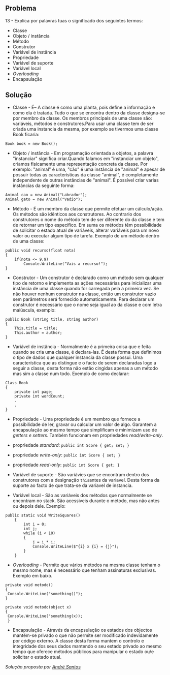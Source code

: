 ## Problema

13 - Explica por palavras tuas o significado dos seguintes termos:

* Classe
* Objeto / instância
* Método
* Construtor
* Variável de instância
* Propriedade
* Variável de suporte
* Variável local
* _Overloading_
* Encapsulação

## Solução

* Classe - É– A classe é como uma planta, pois define a informação e como ela é 
tratada. Tudo o que se encontra dentro da classe designa-se por membro da classe.
Os membros principais de uma classe são: variáveis, métodos e construtores.Para
usar uma classe tem de ser criada uma instancia da mesma, por exemplo se tivermos 
uma classe Book ficaria:

`Book book = new Book();`


* Objeto / instância - Em programação orientada a objetos, a palavra "instanciar"
significa criar.Quando falamos em "instanciar um objeto", criamos fisicamente uma
representação concreta da classe. Por exemplo: "animal" é uma, "cão" é uma 
instância de "animal" e apesar de possuir todas as características da classe 
"animal", é completamente independente de outras instâncias de "animal". É 
possível criar varias instâncias da seguinte forma:

```
Animal cao = new Animal("Labrador");
Animal gato = new Animal("Vadio");
```


* Método - É um membro da classe que permite efetuar um cálculo/ação. Os métodos
são idênticos aos construtores. Ao contrario dos construtores o nome do método 
tem de ser diferente do da classe e tem de retornar um tipo específico. Em suma 
os métodos têm possibilidade de solicitar o estado atual de variáveis, alterar 
variáveis para um novo valor ou executar algum tipo de tarefa. Exemplo de um 
método dentro de uma classe:

```
public void recurso(float nota)
{
	if(nota <= 9,9)
		Console.WriteLine("Vais a recurso!");
}
```


* Construtor - Um construtor é declarado como um método sem qualquer tipo de 
retorno e implementa as ações necessárias para inicializar uma instância de uma
classe quando for carregada pela a primeira vez. Se não houver nenhum construtor
na classe, então um construtor vazio sem parâmetros será fornecido automaticamente.
Para declarar um construtor é necessário que o nome seja igual ao da classe e 
com letra maiúscula, exemplo:

```
public Book (string title, string author)
{
	This.title = title;
	This.author = author;
}
```





* Variável de instância - Normalmente é a primeira coisa que e feita quando se 
cria uma classe, é declara-las. É desta forma que definimos o tipo de dados que 
qualquer instancia da classe possui. Uma característica que as distingue e o 
facto de serem declaradas logo a seguir a classe, desta forma não estão cingidas 
apenas a um método mas sim a classe num todo. Exemplo de como declarar:

```
Class Book
{
	private int page;
	private int wordCount;
	.
	.
}
```


* Propriedade -  Uma propriedade é um membro que fornece a possibilidade de ler,
gravar ou calcular um valor de algo. Garantem a encapsulação ao mesmo tempo que 
simplificam e minimizam uso de _getters e setters_. Também funcionam em 
propriedades _read/write-only_.

* propriedade _standard_:
`public int Score { get; set; }`

* propriedade _write-only_:
`public int Score { set; }`

* propriedade _read-only_:
`public int Score { get; }`


* Variável de suporte - São variávies que se encontram dentro dos construtores 
com a designação `this`antes da variavel. Desta forma da suporte ao facto de que 
trata-se da variavel de instancia. 

* Variável local - São as variáveis dos métodos que normalmente se encontram no 
stack. São acessiveis durante o método, mas não antes ou depois dele. Exemplo:

```
public static void WriteSquares() 
    {
        int i = 0;
        int j;
        while (i < 10) 
        {
            j = i * i;
            Console.WriteLine($"{i} x {i} = {j}");
        }
    }
```


* _Overloading_ - Permite que vários métodos na mesma classe tenham o mesmo
nome, mas é necessário que tenham assinaturas exclusivas. Exemplo em baixo.
```
private void metodo()
{
 Console.WriteLine("something()");
}

private void metodo(object x)
{
 Console.WriteLine("something(x));
 }
```


* Encapsulação - Através da encapsulação os estados dos objectos mantém-se 
privado o que não permite ser modificado indevidamente por código externo. A 
classe desta forma mantem o controlo e integridade dos seus dados mantendo o seu
estado privado ao mesmo tempo que  oferece métodos públicos para manipular o 
estado ou/e solicitar o estado atual.


*Solução proposta por [André Santos](https://github.com/Snigy24)*